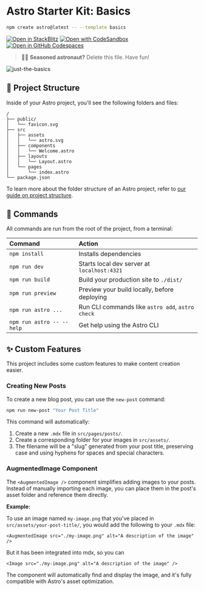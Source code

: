 # Astro Starter Kit: Basics

```sh
npm create astro@latest -- --template basics
```

[![Open in StackBlitz](https://developer.stackblitz.com/img/open_in_stackblitz.svg)](https://stackblitz.com/github/withastro/astro/tree/latest/examples/basics)
[![Open with CodeSandbox](https://assets.codesandbox.io/github/button-edit-lime.svg)](https://codesandbox.io/p/sandbox/github/withastro/astro/tree/latest/examples/basics)
[![Open in GitHub Codespaces](https://github.com/codespaces/badge.svg)](https://codespaces.new/withastro/astro?devcontainer_path=.devcontainer/basics/devcontainer.json)

> 🧑‍🚀 **Seasoned astronaut?** Delete this file. Have fun!

![just-the-basics](https://github.com/withastro/astro/assets/2244813/a0a5533c-a856-4198-8470-2d67b1d7c554)

## 🚀 Project Structure

Inside of your Astro project, you'll see the following folders and files:

```text
/
├── public/
│   └── favicon.svg
├── src
│   ├── assets
│   │   └── astro.svg
│   ├── components
│   │   └── Welcome.astro
│   ├── layouts
│   │   └── Layout.astro
│   └── pages
│       └── index.astro
└── package.json
```

To learn more about the folder structure of an Astro project, refer to [our guide on project structure](https://docs.astro.build/en/basics/project-structure/).

## 🧞 Commands

All commands are run from the root of the project, from a terminal:

| Command                   | Action                                           |
| :------------------------ | :----------------------------------------------- |
| `npm install`             | Installs dependencies                            |
| `npm run dev`             | Starts local dev server at `localhost:4321`      |
| `npm run build`           | Build your production site to `./dist/`          |
| `npm run preview`         | Preview your build locally, before deploying     |
| `npm run astro ...`       | Run CLI commands like `astro add`, `astro check` |
| `npm run astro -- --help` | Get help using the Astro CLI                     |

## ✨ Custom Features

This project includes some custom features to make content creation easier.

### Creating New Posts

To create a new blog post, you can use the `new-post` command:

```bash
npm run new-post "Your Post Title"
```

This command will automatically:

1.  Create a new `.mdx` file in `src/pages/posts/`.
2.  Create a corresponding folder for your images in `src/assets/`.
3.  The filename will be a "slug" generated from your post title, preserving case and using hyphens for spaces and special characters.

### AugmentedImage Component

The `<AugmentedImage />` component simplifies adding images to your posts. Instead of manually importing each image, you can place them in the post's asset folder and reference them directly.

**Example:**

To use an image named `my-image.png` that you've placed in `src/assets/your-post-title/`, you would add the following to your `.mdx` file:

```astro
<AugmentedImage src="./my-image.png" alt="A description of the image" />
```

But it has been integrated into mdx, so you can
```astro
<Image src="./my-image.png" alt="A description of the image" />
```

The component will automatically find and display the image, and it's fully compatible with Astro's asset optimization.
